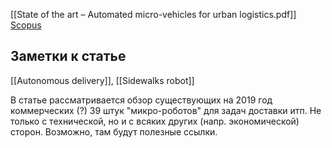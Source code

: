 [[State of the art – Automated micro-vehicles for urban logistics.pdf]]
[Scopus](https://www.scopus.com/record/display.uri?eid=2-s2.0-85078942594&origin=resultslist&sort=cp-f&src=s&nlo=&nlr=&nls=&sid=3ba430297d7dbd39a0dd705020cff2e2&sot=a&sdt=a&cluster=scosubjabbr%2c%22ENGI%22%2ct%2c%22COMP%22%2ct%2bscopubyr%2c%222021%22%2ct%2c%222020%22%2ct%2c%222019%22%2ct%2c%222018%22%2ct%2c%222017%22%2ct%2c%222016%22%2ct&sl=40&s=TITLE-ABS-KEY%28autonomous+delivery+robot%29&relpos=89&citeCnt=1&searchTerm=)

## Заметки к статье
[[Autonomous delivery]], [[Sidewalks robot]]

В статье рассматривается обзор существующих на 2019 год коммерческих (?) 39 штук "микро-роботов" для задач доставки итп. Не только с технической, но и с всяких других (напр. экономической) сторон. Возможно, там будут полезные ссылки.
